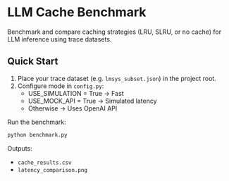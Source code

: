 
# LLM Cache Benchmark

Benchmark and compare caching strategies (LRU, SLRU, or no cache)
for LLM inference using trace datasets.

## Quick Start

1. Place your trace dataset (e.g. `lmsys_subset.json`) in the project root.
2. Configure mode in `config.py`:
   - USE_SIMULATION = True → Fast
   - USE_MOCK_API = True → Simulated latency
   - Otherwise → Uses OpenAI API

Run the benchmark:
```bash
python benchmark.py
```

Outputs:
- `cache_results.csv`
- `latency_comparison.png`
